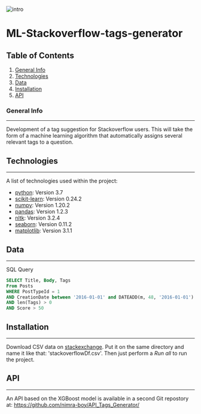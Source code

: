 ![intro](https://user.oc-static.com/upload/2017/01/31/14858512893477_so-logo.png)

# ML-Stackoverflow-tags-generator

## Table of Contents
1. [General Info](#general-info)
2. [Technologies](#technologies)
3. [Data](#data)
4. [Installation](#installation)
5. [API](#api)

### General Info
***
Development of a tag suggestion for Stackoverflow users. This will take the form of a machine learning algorithm that automatically assigns several relevant tags to a question.

## Technologies
***
A list of technologies used within the project:
* [python](https://www.python.org/): Version 3.7
* [scikit-learn](https://scikit-learn.org/stable/): Version 0.24.2
* [numpy](https://numpy.org/): Version 1.20.2
* [pandas](https://pandas.pydata.org/): Version 1.2.3
* [nltk](https://www.nltk.org/): Version 3.2.4
* [seaborn](https://seaborn.pydata.org/): Version 0.11.2
* [matplotlib](https://matplotlib.org/): Version 3.1.1

## Data
***
SQL Query
```SQL
SELECT Title, Body, Tags
From Posts
WHERE PostTypeId = 1
AND CreationDate between '2016-01-01' and DATEADD(m, 48, '2016-01-01')
AND len(Tags) > 0
AND Score > 50
```

## Installation
***
Download CSV data on [stackexchange](https://data.stackexchange.com/stackoverflow/query/new).
Put it on the same directory and name it like that: 'stackoverflowDf.csv'.
Then just perform a *Run all* to run the project.

## API
***
An API based on the XGBoost model is available in a second Git repostory at: https://github.com/nimra-boy/API_Tags_Generator/

